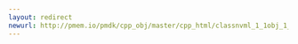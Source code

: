 ```yaml
---
layout: redirect
newurl: http://pmem.io/pmdk/cpp_obj/master/cpp_html/classnvml_1_1obj_1_1transaction_1_1automatic-members.html
---
```

